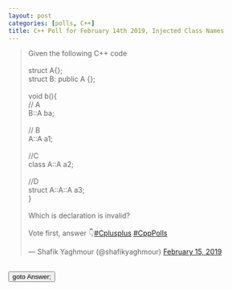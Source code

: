 ```yaml
---
layout: post 
categories: [polls, C++]
title: C++ Poll for February 14th 2019, Injected Class Names 
---
```


<blockquote class="twitter-tweet" data-partner="tweetdeck"><p lang="en" dir="ltr">Given the following C++ code<br><br>struct A{};<br>struct B: public A {};<br><br>void b(){<br>  // A<br>  B::A ba;<br><br>  // B<br>  A::A a1;<br><br>  //C<br>  class A::A a2;<br><br>  //D<br>  struct A::A::A a3; <br>}<br><br>Which is declaration is invalid?<br><br>Vote first, answer 👇<a href="https://twitter.com/hashtag/Cplusplus?src=hash&amp;ref_src=twsrc%5Etfw">#Cplusplus</a> <a href="https://twitter.com/hashtag/CppPolls?src=hash&amp;ref_src=twsrc%5Etfw">#CppPolls</a></p>&mdash; Shafik Yaghmour (@shafikyaghmour) <a href="https://twitter.com/shafikyaghmour/status/1096263859583692800?ref_src=twsrc%5Etfw">February 15, 2019</a></blockquote>
<script async src="https://platform.twitter.com/widgets.js" charset="utf-8"></script>


<BR>
<input type="button" onclick="location.href='{% link _posts/2019-02-14-injected_class_name_answer.md %}'" value="goto Answer;"/>
<BR>
